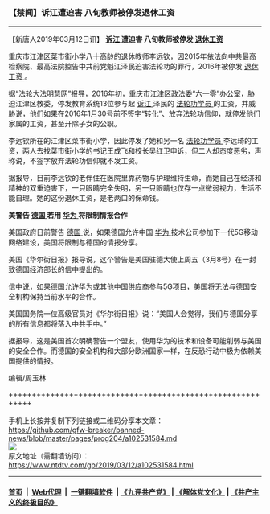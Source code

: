 ### 【禁闻】诉江遭迫害 八旬教师被停发退休工资
------------------------

<div class="post_content" itemprop="articleBody">
 <p>
  【新唐人2019年03月12日讯】
  <strong>
   <a href="https://www.ntdtv.com/gb/诉江.htm">
    诉江
   </a>
   遭迫害 八旬教师被停发
   <a href="https://www.ntdtv.com/gb/退休工资.htm">
    退休工资
   </a>
  </strong>
 </p>
 <p>
  重庆市江津区菜市街小学八十高龄的退休教师李远钦，因2015年依法向中共最高检察院、最高法院控告中共前党魁江泽民迫害法轮功的罪行，2016年被停发
  <a href="https://www.ntdtv.com/gb/退休工资.htm">
   退休工资
  </a>
  。
 </p>
 <p>
  据“法轮大法明慧网”报导，2016年初，重庆市江津区政法委“六一零”办公室，胁迫江津区教委，停发教育系统13位参与起
  <a href="https://www.ntdtv.com/gb/诉江.htm">
   诉江
  </a>
  泽民的
  <a href="https://www.ntdtv.com/gb/法轮功学员.htm">
   法轮功学员
  </a>
  的工资，并威胁说，他们如果在2016年1月30号前不签字“转化”、放弃法轮功信仰，就停发他们家属的工资，甚至开除子女的公职。
 </p>
 <p>
  李远钦所在的江津区菜市街小学，因此停发了她和另一名
  <a href="https://www.ntdtv.com/gb/法轮功学员.htm">
   法轮功学员
  </a>
  李远琦的工资，两人去找菜市街小学的书记王成飞和校长吴红卫申诉，但二人却态度恶劣，声称说，不签字放弃法轮功信仰就不发工资。
 </p>
 <p>
  据报导，目前李远钦的老伴住在医院里靠药物与护理维持生命，而她自己在经济和精神的双重迫害下，一只眼睛完全失明，另一只眼睛也仅存一点微弱视力，生活不能自理。她的这份退休工资，是老两口的保命钱。
 </p>
 <p>
  <strong>
   美警告
   <a href="https://www.ntdtv.com/gb/德国.htm">
    德国
   </a>
   若用
   <a href="https://www.ntdtv.com/gb/华为.htm">
    华为
   </a>
   将限制情报合作
  </strong>
 </p>
 <p>
  美国政府日前警告
  <a href="https://www.ntdtv.com/gb/德国.htm">
   德国
  </a>
  说，如果德国允许中国
  <a href="https://www.ntdtv.com/gb/华为.htm">
   华为
  </a>
  技术公司参加下一代5G移动网络建设，美国将限制与德国的情报分享。
 </p>
 <p>
  美国《华尔街日报》报导说，这个警告是美国驻德大使上周五（3月8号）在一封致德国经济部长的信中提出的。
 </p>
 <p>
  信中说，如果德国允许华为或其他中国供应商参与5G项目，美国将无法与德国安全机构保持当前水平的合作。
 </p>
 <p>
  美国国务院一位高级官员对《华尔街日报》说：“美国人会觉得，我们与德国分享的所有信息都将落入中共手中。”
 </p>
 <p>
  据报导，这是美国首次明确警告一个盟友，使用华为的技术和设备可能削弱与美国的安全合作。而德国的安全机构和大部分欧洲国家一样，在反恐行动中极为依赖美国提供的情报。
 </p>
 <p>
  编辑/周玉林
 </p>
 <p>
 </p>
 <div class="single_ad">
 </div>
</div>

+++++++++++++++++++++++++++++++++++++++++++++++++++++++++++<br/><br/>
手机上长按并复制下列链接或二维码分享本文章：<br/>
https://github.com/gfw-breaker/banned-news/blob/master/pages/prog204/a102531584.md <br/>
<a href='https://github.com/gfw-breaker/banned-news/blob/master/pages/prog204/a102531584.md'><img src='https://github.com/gfw-breaker/banned-news/blob/master/pages/prog204/a102531584.md.png'/></a> <br/>
原文地址（需翻墙访问）：https://www.ntdtv.com/gb/2019/03/12/a102531584.html


------------------------
#### [首页](https://github.com/gfw-breaker/banned-news/blob/master/README.md) &nbsp;|&nbsp; [Web代理](https://github.com/labour-camp/helloworld) &nbsp;|&nbsp; [一键翻墙软件](https://github.com/gfw-breaker/nogfw/blob/master/README.md) &nbsp;| [《九评共产党》](https://github.com/gfw-breaker/9ping.md/blob/master/README.md#九评之一评共产党是什么) | [《解体党文化》](https://github.com/gfw-breaker/jtdwh.md/blob/master/README.md) | [《共产主义的终极目的》](https://github.com/gfw-breaker/gczydzjmd.md/blob/master/README.md)


